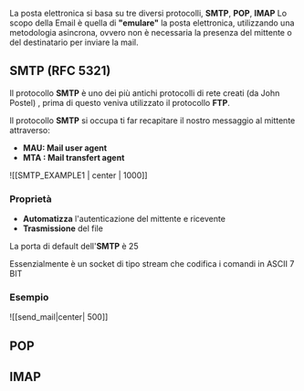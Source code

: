 La posta elettronica si basa su tre diversi protocolli, **SMTP**, **POP**, **IMAP**
Lo scopo della Email è quella di **"emulare"** la posta elettronica, utilizzando una metodologia asincrona, ovvero non è necessaria la presenza del mittente o del destinatario per inviare la mail.

## SMTP (RFC 5321)
Il protocollo **SMTP** è uno dei più antichi protocolli di rete creati (da John Postel) , prima di questo veniva utilizzato il protocollo **FTP**.

Il protocollo **SMTP** si occupa ti far recapitare il nostro messaggio al mittente attraverso:
- **MAU: Mail user agent**
- **MTA : Mail transfert agent**

![[SMTP_EXAMPLE1 | center | 1000]]

### Proprietà
- **Automatizza** l'autenticazione del mittente e ricevente
- **Trasmissione** del file

La porta di default dell'**SMTP** è 25

Essenzialmente è un socket di tipo stream che codifica i comandi in ASCII 7 BIT


### Esempio

![[send_mail|center| 500]]


## POP




## IMAP


